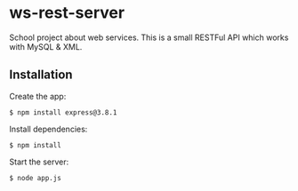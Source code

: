ws-rest-server
==============

School project about web services. This is a small RESTFul API which works with MySQL & XML.

## Installation

Create the app:

    $ npm install express@3.8.1

Install dependencies:

    $ npm install

Start the server:

    $ node app.js
